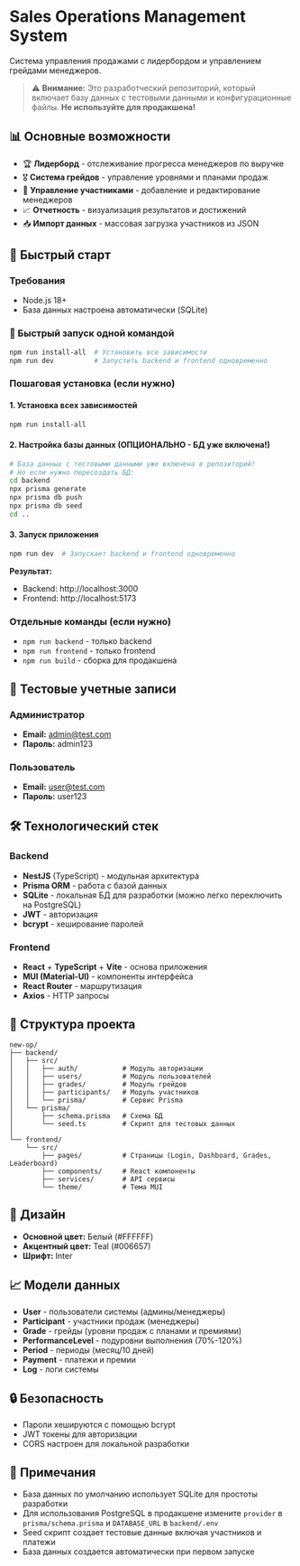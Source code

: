 # Sales Operations Management System

Система управления продажами с лидербордом и управлением грейдами менеджеров.

> ⚠️ **Внимание:** Это разработческий репозиторий, который включает базу данных с тестовыми данными и конфигурационные файлы. **Не используйте для продакшена!**

## 📊 Основные возможности

- 🏆 **Лидерборд** - отслеживание прогресса менеджеров по выручке
- 🎖️ **Система грейдов** - управление уровнями и планами продаж
- 👥 **Управление участниками** - добавление и редактирование менеджеров
- 📈 **Отчетность** - визуализация результатов и достижений
- 📥 **Импорт данных** - массовая загрузка участников из JSON

## 🚀 Быстрый старт

### Требования
- Node.js 18+
- База данных настроена автоматически (SQLite)

### 🚀 Быстрый запуск одной командой

```bash
npm run install-all  # Установить все зависимости
npm run dev          # Запустить backend и frontend одновременно
```

### Пошаговая установка (если нужно)

#### 1. Установка всех зависимостей
```bash
npm run install-all
```

#### 2. Настройка базы данных (ОПЦИОНАЛЬНО - БД уже включена!)
```bash
# База данных с тестовыми данными уже включена в репозиторий!
# Но если нужно пересоздать БД:
cd backend
npx prisma generate
npx prisma db push
npx prisma db seed
cd ..
```

#### 3. Запуск приложения
```bash
npm run dev  # Запускает backend и frontend одновременно
```

**Результат:**
- Backend: http://localhost:3000
- Frontend: http://localhost:5173

### Отдельные команды (если нужно)
- `npm run backend` - только backend
- `npm run frontend` - только frontend
- `npm run build` - сборка для продакшена

## 📝 Тестовые учетные записи

### Администратор
- **Email:** admin@test.com
- **Пароль:** admin123

### Пользователь
- **Email:** user@test.com
- **Пароль:** user123

## 🛠 Технологический стек

### Backend
- **NestJS** (TypeScript) - модульная архитектура
- **Prisma ORM** - работа с базой данных
- **SQLite** - локальная БД для разработки (можно легко переключить на PostgreSQL)
- **JWT** - авторизация
- **bcrypt** - хеширование паролей

### Frontend
- **React** + **TypeScript** + **Vite** - основа приложения
- **MUI (Material-UI)** - компоненты интерфейса
- **React Router** - маршрутизация
- **Axios** - HTTP запросы

## 📁 Структура проекта

```
new-op/
├── backend/
│   ├── src/
│   │   ├── auth/           # Модуль авторизации
│   │   ├── users/          # Модуль пользователей
│   │   ├── grades/         # Модуль грейдов
│   │   ├── participants/   # Модуль участников
│   │   └── prisma/         # Сервис Prisma
│   └── prisma/
│       ├── schema.prisma   # Схема БД
│       └── seed.ts         # Скрипт для тестовых данных
│
└── frontend/
    └── src/
        ├── pages/          # Страницы (Login, Dashboard, Grades, Leaderboard)
        ├── components/     # React компоненты
        ├── services/       # API сервисы
        └── theme/          # Тема MUI
```

## 🎨 Дизайн

- **Основной цвет:** Белый (#FFFFFF)
- **Акцентный цвет:** Teal (#006657)
- **Шрифт:** Inter

## 📈 Модели данных

- **User** - пользователи системы (админы/менеджеры)
- **Participant** - участники продаж (менеджеры)
- **Grade** - грейды (уровни продаж с планами и премиями)
- **PerformanceLevel** - подуровни выполнения (70%-120%)
- **Period** - периоды (месяц/10 дней)
- **Payment** - платежи и премии
- **Log** - логи системы

## 🔒 Безопасность

- Пароли хешируются с помощью bcrypt
- JWT токены для авторизации
- CORS настроен для локальной разработки

## 📌 Примечания

- База данных по умолчанию использует SQLite для простоты разработки
- Для использования PostgreSQL в продакшене измените `provider` в `prisma/schema.prisma` и `DATABASE_URL` в `backend/.env`
- Seed скрипт создает тестовые данные включая участников и платежи
- База данных создается автоматически при первом запуске
